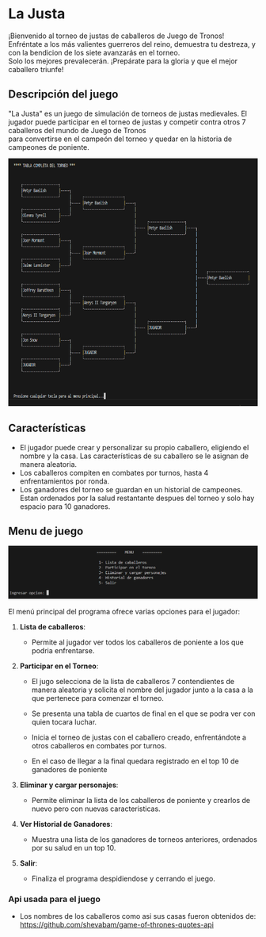 # La Justa

¡Bienvenido al torneo de justas de caballeros de Juego de Tronos!  
Enfréntate a los más valientes guerreros del reino, demuestra tu destreza, y con la bendicion de los siete avanzarás en el torneo.  
Solo los mejores prevalecerán. ¡Prepárate para la gloria y que el mejor caballero triunfe!

## Descripción del juego

"La Justa" es un juego de simulación de torneos de justas medievales.
El jugador puede participar en el torneo de justas y competir contra otros 7 caballeros del mundo de Juego de Tronos  
para convertirse en el campeón del torneo y quedar en la historia de campeones de poniente.

<img src="img/TablaCompletaDelTorneo.png" alt="Tabla Completa del Torneo" width="850" height="500" />

## Características

- El jugador puede crear y personalizar su propio caballero, eligiendo el nombre y la casa. Las características de su caballero se le asignan de manera aleatoria.
- Los caballeros compiten en combates por turnos, hasta 4 enfrentamientos por ronda.
- Los ganadores del torneo se guardan en un historial de campeones. Estan ordenados por la salud restantante despues del torneo y solo hay espacio para 10 ganadores.

## Menu de juego

![Texto alternativo](img/menuJuego.png)

El menú principal del programa ofrece varias opciones para el jugador:

1. **Lista de caballeros**:
   - Permite al jugador ver todos los caballeros de poniente a los que podria enfrentarse.
2. **Participar en el Torneo**:

   - El jugo selecciona de la lista de caballeros 7 contendientes de manera aleatoria y solicita el nombre del jugador junto a la casa a la que pertenece para comenzar el torneo.

   - Se presenta una tabla de cuartos de final en el que se podra ver con quien tocara luchar.

   - Inicia el torneo de justas con el caballero creado, enfrentándote a otros caballeros en combates por turnos.

   - En el caso de llegar a la final quedara registrado en el top 10 de ganadores de poniente

3. **Eliminar y cargar personajes**:
   - Permite eliminar la lista de los caballeros de poniente y crearlos de nuevo pero con nuevas caracteristicas.
4. **Ver Historial de Ganadores**:
   - Muestra una lista de los ganadores de torneos anteriores, ordenados por su salud en un top 10.
5. **Salir**:
   - Finaliza el programa despidiendose y cerrando el juego.

### Api usada para el juego

- Los nombres de los caballeros como asi sus casas fueron obtenidos de:
  https://github.com/shevabam/game-of-thrones-quotes-api
